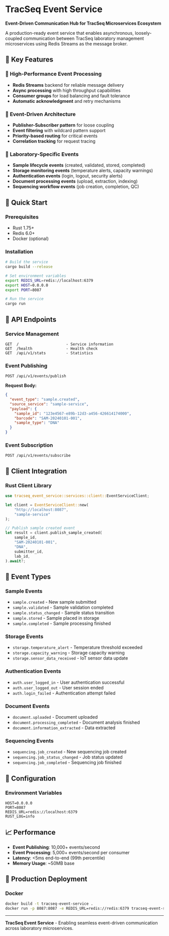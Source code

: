 # TracSeq Event Service

**Event-Driven Communication Hub for TracSeq Microservices Ecosystem**

A production-ready event service that enables asynchronous, loosely-coupled communication between TracSeq laboratory management microservices using Redis Streams as the message broker.

## 🌟 Key Features

### 🚀 **High-Performance Event Processing**
- **Redis Streams** backend for reliable message delivery
- **Async processing** with high throughput capabilities
- **Consumer groups** for load balancing and fault tolerance
- **Automatic acknowledgment** and retry mechanisms

### 🔄 **Event-Driven Architecture**
- **Publisher-Subscriber pattern** for loose coupling
- **Event filtering** with wildcard pattern support
- **Priority-based routing** for critical events
- **Correlation tracking** for request tracing

### 🏥 **Laboratory-Specific Events**
- **Sample lifecycle events** (created, validated, stored, completed)
- **Storage monitoring events** (temperature alerts, capacity warnings)
- **Authentication events** (login, logout, security alerts)
- **Document processing events** (upload, extraction, indexing)
- **Sequencing workflow events** (job creation, completion, QC)

## 🚀 Quick Start

### Prerequisites
- Rust 1.75+
- Redis 6.0+
- Docker (optional)

### Installation

```bash
# Build the service
cargo build --release

# Set environment variables
export REDIS_URL=redis://localhost:6379
export HOST=0.0.0.0
export PORT=8087

# Run the service
cargo run
```

## 📡 API Endpoints

### **Service Management**
```
GET  /                     - Service information
GET  /health               - Health check
GET  /api/v1/stats         - Statistics
```

### **Event Publishing**
```
POST /api/v1/events/publish
```

**Request Body:**
```json
{
  "event_type": "sample.created",
  "source_service": "sample-service",
  "payload": {
    "sample_id": "123e4567-e89b-12d3-a456-426614174000",
    "barcode": "SAM-20240101-001",
    "sample_type": "DNA"
  }
}
```

### **Event Subscription**
```
POST /api/v1/events/subscribe
```

## 🔌 Client Integration

### **Rust Client Library**

```rust
use tracseq_event_service::services::client::EventServiceClient;

let client = EventServiceClient::new(
    "http://localhost:8087", 
    "sample-service"
);

// Publish sample created event
let result = client.publish_sample_created(
    sample_id,
    "SAM-20240101-001",
    "DNA",
    submitter_id,
    lab_id,
).await?;
```

## 🎯 Event Types

### **Sample Events**
- `sample.created` - New sample submitted
- `sample.validated` - Sample validation completed
- `sample.status_changed` - Sample status transition
- `sample.stored` - Sample placed in storage
- `sample.completed` - Sample processing finished

### **Storage Events**
- `storage.temperature_alert` - Temperature threshold exceeded
- `storage.capacity_warning` - Storage capacity warning
- `storage.sensor_data_received` - IoT sensor data update

### **Authentication Events**
- `auth.user_logged_in` - User authentication successful
- `auth.user_logged_out` - User session ended
- `auth.login_failed` - Authentication attempt failed

### **Document Events**
- `document.uploaded` - Document uploaded
- `document.processing_completed` - Document analysis finished
- `document.information_extracted` - Data extracted

### **Sequencing Events**
- `sequencing.job_created` - New sequencing job created
- `sequencing.job_status_changed` - Job status updated
- `sequencing.job_completed` - Sequencing job finished

## 🔧 Configuration

### **Environment Variables**

```env
HOST=0.0.0.0
PORT=8087
REDIS_URL=redis://localhost:6379
RUST_LOG=info
```

## 📈 Performance

- **Event Publishing**: 10,000+ events/second
- **Event Processing**: 5,000+ events/second per consumer
- **Latency**: <5ms end-to-end (99th percentile)
- **Memory Usage**: ~50MB base

## 🚀 Production Deployment

### **Docker**
```bash
docker build -t tracseq-event-service .
docker run -p 8087:8087 -e REDIS_URL=redis://redis:6379 tracseq-event-service
```

---

**TracSeq Event Service** - Enabling seamless event-driven communication across laboratory microservices.
